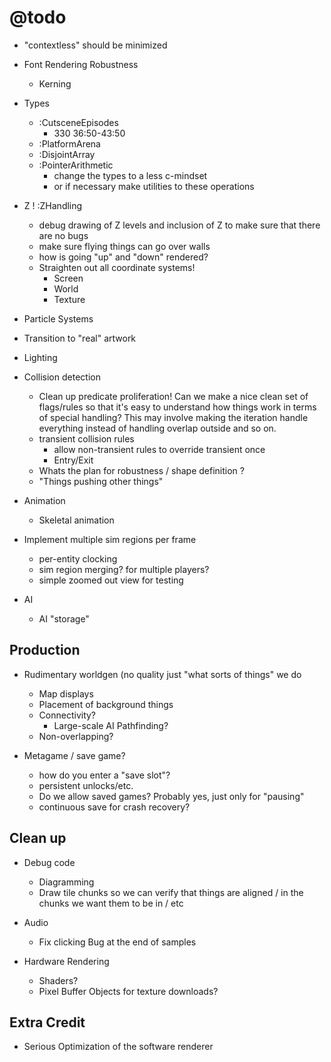 # @todo
- "contextless" should be minimized
- Font Rendering Robustness
    - Kerning
- Types
    - :CutsceneEpisodes
        + 330 36:50-43:50
    - :PlatformArena
    - :DisjointArray
    - :PointerArithmetic
        - change the types to a less c-mindset
        - or if necessary make utilities to these operations

- Z ! :ZHandling
    - debug drawing of Z levels and inclusion of Z to make sure that there are no bugs
    - make sure flying things can go over walls
    - how is going "up" and "down" rendered?
    - Straighten out all coordinate systems!
        - Screen
        - World
        - Texture
        
- Particle Systems

- Transition to "real" artwork
        
- Lighting
    
- Collision detection
    - Clean up predicate proliferation! Can we make a nice clean set of flags/rules so that it's easy to understand how things work in terms of special handling? This may involve making the iteration handle everything instead of handling overlap outside and so on.
    - transient collision rules
        - allow non-transient rules to override transient once
        - Entry/Exit
    - Whats the plan for robustness / shape definition ?
    - "Things pushing other things"

- Animation
    - Skeletal animation
- Implement multiple sim regions per frame
    - per-entity clocking
    - sim region merging?  for multiple players?
    - simple zoomed out view for testing
- AI
    - AI "storage"    

## Production
- Rudimentary worldgen (no quality just "what sorts of things" we do
    - Map displays
    - Placement of background things
    - Connectivity?
      - Large-scale AI Pathfinding?
    - Non-overlapping?
 
- Metagame / save game?
    - how do you enter a "save slot"?
    - persistent unlocks/etc.
    - Do we allow saved games? Probably yes, just only for "pausing"
    - continuous save for crash recovery?
    
## Clean up
- Debug code
    - Diagramming
    - Draw tile chunks so we can verify that things are aligned / in the chunks we want them to be in / etc

- Audio
    - Fix clicking Bug at the end of samples
    
- Hardware Rendering
    - Shaders?
    - Pixel Buffer Objects for texture downloads?

## Extra Credit
- Serious Optimization of the software renderer
    
